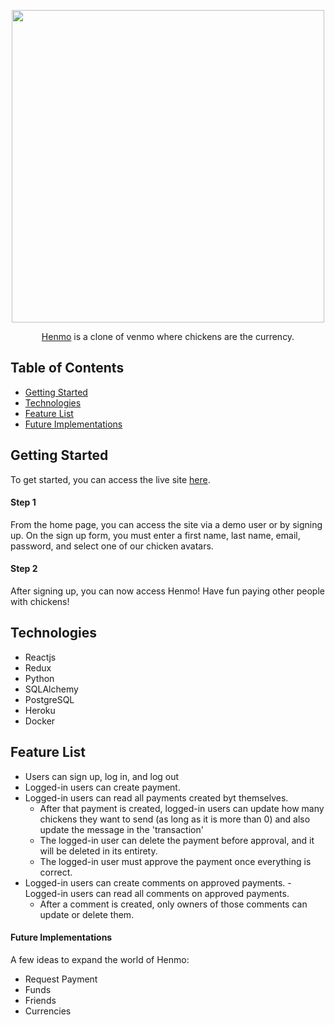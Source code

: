 <p align="center">
  <img src="https://user-images.githubusercontent.com/87240318/167636941-e3d6e24e-da11-4d2c-8e8e-7ff3353cc8dc.png" width="500"/>
</p>

<p align="center">
   <a href="https://henmo.herokuapp.com/home">Henmo</a> is a clone of venmo where chickens are the currency.
</p>


## Table of Contents
- [Getting Started](https://github.com/danguai/henmo#getting-started)
- [Technologies](https://github.com/danguai/henmo#technologies)
- [Feature List](https://github.com/danguai/henmo#feature-list)
- [Future Implementations](https://github.com/danguai/henmo#future-implementation)



## Getting Started
To get started, you can access the live site [here](https://henmo.herokuapp.com/home).

#### Step 1

From the home page, you can access the site via a demo user or by signing up. On the sign up form, you must enter a first name, last name, email, password, and select one of our chicken avatars.

#### Step 2

After signing up, you can now access Henmo! Have fun paying other people with chickens!

## Technologies
- Reactjs
- Redux
- Python
- SQLAlchemy
- PostgreSQL
- Heroku
- Docker

## Feature List
- Users can sign up, log in, and log out
- Logged-in users can create payment.
- Logged-in users can read all payments created byt themselves.
   - After that payment is created, logged-in users can update how many chickens they want to send (as long as it is more than 0) and also update the message in the 'transaction'
   - The logged-in user can delete the payment before approval, and it will be deleted in its entirety.
   - The logged-in user must approve the payment once everything is correct.
- Logged-in users can create comments on approved payments.
-Logged-in users can read all comments on approved payments.
   - After a comment is created, only owners of those comments can update or delete them.

#### Future Implementations
A few ideas to expand the world of Henmo:
- Request Payment
- Funds
- Friends
- Currencies
